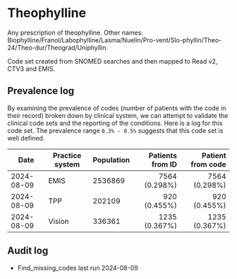 # Theophylline

Any prescription of theophylline. Other names: Biophylline/Franol/Labophylline/Lasma/Nuelin/Pro-vent/Slo-phyllin/Theo-24/Theo-dur/Theograd/Uniphyllin.

Code set created from SNOMED searches and then mapped to Read v2, CTV3 and EMIS.

## Prevalence log

By examining the prevalence of codes (number of patients with the code in their record) broken down by clinical system, we can attempt to validate the clinical code sets and the reporting of the conditions. Here is a log for this code set. The prevalence range `0.3% - 0.5%` suggests that this code set is well defined.

| Date       | Practice system | Population | Patients from ID | Patient from code |
| ---------- | --------------- | ---------- | ---------------: | ----------------: |
| 2024-08-09 | EMIS            | 2536869    |    7564 (0.298%) |     7564 (0.298%) |
| 2024-08-09 | TPP             | 202109     |     920 (0.455%) |      920 (0.455%) |
| 2024-08-09 | Vision          | 336361     |    1235 (0.367%) |     1235 (0.367%) |

## Audit log

- Find_missing_codes last run 2024-08-09
